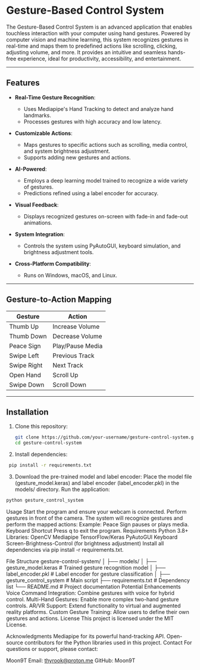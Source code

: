 # Gesture-Based Control System

The Gesture-Based Control System is an advanced application that enables touchless interaction with your computer using hand gestures. Powered by computer vision and machine learning, this system recognizes gestures in real-time and maps them to predefined actions like scrolling, clicking, adjusting volume, and more. It provides an intuitive and seamless hands-free experience, ideal for productivity, accessibility, and entertainment.

---

## Features

- **Real-Time Gesture Recognition**:
  - Uses Mediapipe's Hand Tracking to detect and analyze hand landmarks.
  - Processes gestures with high accuracy and low latency.

- **Customizable Actions**:
  - Maps gestures to specific actions such as scrolling, media control, and system brightness adjustment.
  - Supports adding new gestures and actions.

- **AI-Powered**:
  - Employs a deep learning model trained to recognize a wide variety of gestures.
  - Predictions refined using a label encoder for accuracy.

- **Visual Feedback**:
  - Displays recognized gestures on-screen with fade-in and fade-out animations.

- **System Integration**:
  - Controls the system using PyAutoGUI, keyboard simulation, and brightness adjustment tools.

- **Cross-Platform Compatibility**:
  - Runs on Windows, macOS, and Linux.

---

## Gesture-to-Action Mapping

| **Gesture**      | **Action**           |
|-------------------|----------------------|
| Thumb Up          | Increase Volume      |
| Thumb Down        | Decrease Volume      |
| Peace Sign        | Play/Pause Media     |
| Swipe Left        | Previous Track       |
| Swipe Right       | Next Track           |
| Open Hand         | Scroll Up            |
| Swipe Down        | Scroll Down          |

---

## Installation

1. Clone this repository:
   ```bash
   git clone https://github.com/your-username/gesture-control-system.git
   cd gesture-control-system
   ```
2. Install dependencies:
 ```bash
  pip install -r requirements.txt
  ```
3. Download the pre-trained model and label encoder:
Place the model file (gesture_model.keras) and label encoder (label_encoder.pkl) in the models/ directory.
Run the application:

```bash
python gesture_control_system
```
Usage
Start the program and ensure your webcam is connected.
Perform gestures in front of the camera.
The system will recognize gestures and perform the mapped actions:
Example: Peace Sign pauses or plays media.
Keyboard Shortcut
Press q to exit the program.
Requirements
Python 3.8+
Libraries:
OpenCV
Mediapipe
TensorFlow/Keras
PyAutoGUI
Keyboard
Screen-Brightness-Control (for brightness adjustment)
Install all dependencies via pip install -r requirements.txt.

File Structure
gesture-control-system/
│
├── models/
│   ├── gesture_model.keras    # Trained gesture recognition model
│   ├── label_encoder.pkl      # Label encoder for gesture classification
│
├── gesture_control_system                    # Main script
├── requirements.txt           # Dependency list
└── README.md                  # Project documentation
Potential Enhancements
Voice Command Integration: Combine gestures with voice for hybrid control.
Multi-Hand Gestures: Enable more complex two-hand gesture controls.
AR/VR Support: Extend functionality to virtual and augmented reality platforms.
Custom Gesture Training: Allow users to define their own gestures and actions.
License
This project is licensed under the MIT License.

Acknowledgments
Mediapipe for its powerful hand-tracking API.
Open-source contributors for the Python libraries used in this project.
Contact
For questions or support, please contact:

Moon9T
Email: thyrook@proton.me
GitHub: Moon9T
